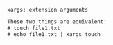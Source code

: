 `xargs: extension arguments`

```html
These two things are equivalent:
# touch file1.txt
# echo file1.txt | xargs touch
```